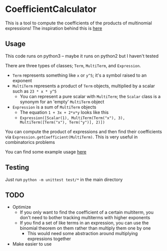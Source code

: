 # CoefficientCalculator
This is a tool to compute the coefficients of the products of multinomial expressions! The inspiration behind this is [here](http://blog.kaufer.org/combinatorics/2018/12/18/the-thanos-problem.html)

## Usage
This code runs on python3 – maybe it runs on python2 but I haven't tested

There are three types of classes; `Term`, `MultiTerm`, and `Expression`. 

* `Term` represents something like `x` or `y^5`; it's a symbol raised to an exponent
* `MultiTerm` represents a product of `Term` objects, multiplied by a scalar such as `23 * x * y^5`
    * You can represent a pure scalar with `MultiTerm`; the `Scalar` class is a synonym for an 'empty' `MultiTerm` object
* `Expression` is a sum of `MultiTerm` objects
    * The equation `1 + 3x + 2*x*y` looks like this
    * `Expression([Scalar(1), MultiTerm(Term("x"), 3), MultiTerm([Term("x"), Term("y")], 2)])`

You can compute the product of expressions and then find their coefficients via `Expression.getCoefficient(MultiTerm)`. This is very useful in combinatorics problems

You can find some example usage [here](https://gist.github.com/mjkaufer/75665a52499f09fe8aae900124caa8ad)

## Testing
Just run `python -m unittest test/*` in the main directory

## TODO
* Optimize
    * If you only want to find the coefficient of a certain multiterm, you don't need to bother tracking multiterms with higher exponents
    * If you find a set of like terms in an expression, you can use the binomial theorem on them rather than multiply them one by one
        * This would need some abstraction around multiplying expressions together
* Make easier to use